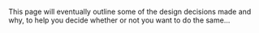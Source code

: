 This page will eventually outline some of the design decisions made and why, to help you decide whether or not you want to do the same...